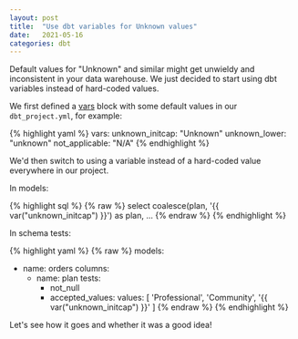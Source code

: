 ```yaml
---
layout: post
title:  "Use dbt variables for Unknown values"
date:   2021-05-16
categories: dbt
---
```

Default values for "Unknown" and similar might get unwieldy and inconsistent in your data warehouse. We just decided to start using dbt variables instead of hard-coded values.

We first defined a [vars][vars] block with some default values in our `dbt_project.yml`, for example:

{% highlight yaml %}
vars:
  unknown_initcap: "Unknown"
  unknown_lower: "unknown"
  not_applicable: "N/A"
{% endhighlight %}

We'd then switch to using a variable instead of a hard-coded value everywhere in our project.

In models:


{% highlight sql %}
{% raw %}
select
  coalesce(plan, '{{ var("unknown_initcap") }}') as plan,
  ...
{% endraw %}
{% endhighlight %}

In schema tests:

{% highlight yaml %}
{% raw %}
models:
  - name: orders
    columns:
      - name: plan
        tests:
          - not_null
          - accepted_values:
              values: [
                'Professional',
                'Community',
                '{{ var("unknown_initcap") }}'
              ]
{% endraw %}
{% endhighlight %}

Let's see how it goes and whether it was a good idea!

[vars]: https://docs.getdbt.com/reference/dbt-jinja-functions/var
